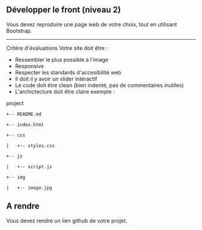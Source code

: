 Développer le front (niveau 2)
-----
Vous devez reproduire une page web de votre choix, tout en utilisant Bootstrap.


----
Critère d'évaluations
Votre site doit être :

- Ressembler le plus possible à l'image
- Responsive
- Respecter les standards d'accesibilité web
- Il doit il y avoir un slider intéractif
- Le code doit être clean (bien indenté, pas de commentaires inutiles)
- L'archictecture doit être claire exemple :

project


`+-- README.md`

`+-- index.html  `

`+-- css`

`│   +-- styles.css   `

`+-- js`

`|   +-- script.js`

`+-- img`

`|   +-- image.jpg ` 

A rendre
-----
Vous devez rendre un lien github de votre projet.
